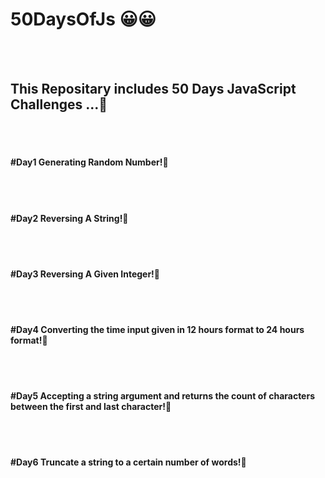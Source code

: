 # 50DaysOfJs :grinning:😀
<br/><br/>
<h2>This Repositary includes 50 Days JavaScript Challenges ...🙂</h2>
<br/><br/>
<h4>#Day1 Generating Random Number!🙂</h4>
<br/><br/>
<h4>#Day2 Reversing A String!🙂</h4>
<br/><br/>
<h4>#Day3 Reversing A Given Integer!🙂</h4>
<br/><br/>
<h4>#Day4 Converting the time input given in 12 hours format to 24 hours format!🙂</h4>
<br/><br/>
<h4>#Day5 Accepting a string argument and returns the count of characters between the first and last character!🙂</h4>
<br/><br/>
<h4>#Day6 Truncate a string to a certain number of words!🙂</h4>
<br/><br/>
